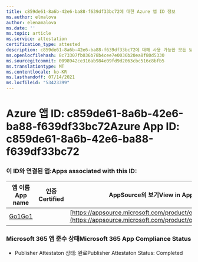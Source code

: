 ```yaml
---
title: c859de61-8a6b-42e6-ba88-f639df33bc72에 대한 Azure 앱 ID 정보
ms.author: elmalova
author: elenamalova
ms.date: ''
ms.topic: article
ms.service: attestation
certification_type: attested
description: c859de61-8a6b-42e6-ba88-f639df33bc72에 대해 사용 가능한 모든 보안 및 규정 준수 정보입니다.
ms.openlocfilehash: 8c73307fb036b78b4cee7e0036b20ea8f80d5330
ms.sourcegitcommit: 0098942ce316ab984e09fd9d2063cbc516c8bfb5
ms.translationtype: MT
ms.contentlocale: ko-KR
ms.lasthandoff: 07/14/2021
ms.locfileid: "53423399"
---
```

# <a name="azure-app-id-c859de61-8a6b-42e6-ba88-f639df33bc72"></a><span data-ttu-id="4e5b7-103">Azure 앱 ID: c859de61-8a6b-42e6-ba88-f639df33bc72</span><span class="sxs-lookup"><span data-stu-id="4e5b7-103">Azure App ID: c859de61-8a6b-42e6-ba88-f639df33bc72</span></span>


### <a name="apps-associated-with-this-id"></a><span data-ttu-id="4e5b7-104">이 ID와 연결된 앱:</span><span class="sxs-lookup"><span data-stu-id="4e5b7-104">Apps associated with this ID:</span></span>
| <span data-ttu-id="4e5b7-105">**앱 이름**</span><span class="sxs-lookup"><span data-stu-id="4e5b7-105">**App name**</span></span> | <span data-ttu-id="4e5b7-106">**인증**</span><span class="sxs-lookup"><span data-stu-id="4e5b7-106">**Certified**</span></span> | <span data-ttu-id="4e5b7-107">**AppSource의 보기**</span><span class="sxs-lookup"><span data-stu-id="4e5b7-107">**View in AppSource**</span></span> |
|-|-|-|
| [<span data-ttu-id="4e5b7-108">Go1</span><span class="sxs-lookup"><span data-stu-id="4e5b7-108">Go1</span></span>](https://docs.microsoft.com/en-us/microsoft-365-app-certification/forward/WA200001484) |  | [https://appsource.microsoft.com/product/office/WA200001484](https://appsource.microsoft.com/product/office/WA200001484) |

### <a name="microsoft-365-app-compliance-status"></a><span data-ttu-id="4e5b7-109">Microsoft 365 앱 준수 상태</span><span class="sxs-lookup"><span data-stu-id="4e5b7-109">Microsoft 365 App Compliance Status</span></span>
- <span data-ttu-id="4e5b7-110">Publisher Attestaton 상태: 완료</span><span class="sxs-lookup"><span data-stu-id="4e5b7-110">Publisher Attestaton Status: Completed</span></span>
